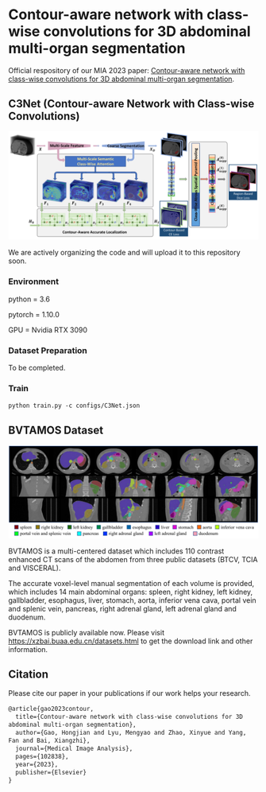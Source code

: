 # Contour-aware network with class-wise convolutions for 3D abdominal multi-organ segmentation

Official respository of our MIA 2023 paper: [Contour-aware network with class-wise convolutions for 3D abdominal multi-organ segmentation](https://doi.org/10.1016/j.media.2023.102838).

## C3Net (Contour-aware Network with Class-wise Convolutions)

![](https://github.com/vegetarianfish/C3Net/blob/main/network.png)

We are actively organizing the code and will upload it to this repository soon.

### Environment

python = 3.6

pytorch = 1.10.0

GPU = Nvidia RTX 3090

### Dataset Preparation

To be completed.

### Train

```
python train.py -c configs/C3Net.json
```

## BVTAMOS Dataset

![](https://github.com/vegetarianfish/C3Net/blob/main/dataset.png)

BVTAMOS is a multi-centered dataset which includes 110 contrast enhanced CT scans of the abdomen from three public datasets (BTCV, TCIA and VISCERAL). 

The accurate voxel-level manual segmentation of each volume is provided, which includes 14 main abdominal organs: spleen, right kidney, left kidney, gallbladder, esophagus, liver, stomach, aorta, inferior vena cava, portal vein and splenic vein, pancreas, right adrenal gland, left adrenal gland and duodenum.

BVTAMOS is publicly available now. Please visit https://xzbai.buaa.edu.cn/datasets.html to get the download link and other information.


## Citation

Please cite our paper in your publications if our work helps your research.

```
@article{gao2023contour,
  title={Contour-aware network with class-wise convolutions for 3D abdominal multi-organ segmentation},
  author={Gao, Hongjian and Lyu, Mengyao and Zhao, Xinyue and Yang, Fan and Bai, Xiangzhi},
  journal={Medical Image Analysis},
  pages={102838},
  year={2023},
  publisher={Elsevier}
}
```
